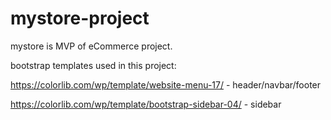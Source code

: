 # mystore-project
mystore is MVP of eCommerce project.

bootstrap templates used in this project:

https://colorlib.com/wp/template/website-menu-17/ - header/navbar/footer

https://colorlib.com/wp/template/bootstrap-sidebar-04/ - sidebar 

